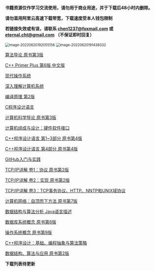 **书籍资源仅作学习交流使用，请勿用于商业用途，并于下载后48小时内删除。**

**请勿滥用阿里云高速下载带宽，下载速度受本人钱包限制**

**若链接失效或有误，请联系 chen1237@foxmail.com 或 eternal.cht@gmail.com （不保证即时回复）** 

<img src="https://nme-200t.oss-cn-hangzhou.aliyuncs.com/template/202206201920193.png" alt="image-20220620192055156" style="zoom:80%;" />

<img src="https://nme-200t.oss-cn-hangzhou.aliyuncs.com/template/202206201914403.png" alt="image-20220620191438332" style="zoom: 80%;" />

[算法导论 原书第3版](https://nme-file.oss-cn-hangzhou.aliyuncs.com/github/zstu-study/itbooks/%E7%AE%97%E6%B3%95%E5%AF%BC%E8%AE%BA%EF%BC%88%E5%8E%9F%E4%B9%A6%E7%AC%AC3%E7%89%88%EF%BC%89%20%28Thomas%20H.Cormen%2CCharles%20E.Leiserson%20etc.%29%20%28z-lib.org%29.pdf)

[C++ Primer Plus 第6版 中文版](https://nme-file.oss-cn-hangzhou.aliyuncs.com/github/zstu-study/itbooks/C%2B%2B%20Primer%20Plus%20%E7%AC%AC6%E7%89%88%20%E4%B8%AD%E6%96%87%E7%89%88%20%28Stephen%20Prata%29%20%28z-lib.org%29.pdf)

[现代操作系统](https://nme-file.oss-cn-hangzhou.aliyuncs.com/github/zstu-study/itbooks/%E7%8E%B0%E4%BB%A3%E6%93%8D%E4%BD%9C%E7%B3%BB%E7%BB%9F%20%28Andrew%20S.%20Tanenbaum%2C%20Herbert%20Bos%29%20%28z-lib.org%29.pdf)

[深入理解计算机系统](https://nme-file.oss-cn-hangzhou.aliyuncs.com/github/zstu-study/itbooks/%E6%B7%B1%E5%85%A5%E7%90%86%E8%A7%A3%E8%AE%A1%E7%AE%97%E6%9C%BA%E7%B3%BB%E7%BB%9F%20%28Randal%20E.%20Bryant%2C%20David%20R.%20O%E2%80%99Hallaron%29%20%28z-lib.org%29.pdf)

[编译原理 第2版](https://nme-file.oss-cn-hangzhou.aliyuncs.com/github/zstu-study/itbooks/%E7%BC%96%E8%AF%91%E5%8E%9F%E7%90%86%EF%BC%88%E7%AC%AC2%E7%89%88%EF%BC%89%20%28%20etc.%29%20%28z-lib.org%29.pdf)

[C程序设计语言](https://nme-file.oss-cn-hangzhou.aliyuncs.com/github/zstu-study/itbooks/C%E7%A8%8B%E5%BA%8F%E8%AE%BE%E8%AE%A1%E8%AF%AD%E8%A8%80%20%28Kernighan%2C%20Ritchie%29%20%28z-lib.org%29.pdf)

[计算机科学导论 原书第3版](https://nme-file.oss-cn-hangzhou.aliyuncs.com/github/zstu-study/itbooks/%E8%AE%A1%E7%AE%97%E6%9C%BA%E7%A7%91%E5%AD%A6%E5%AF%BC%E8%AE%BA%20-%20%E5%8E%9F%E4%B9%A6%E7%AC%AC3%E7%89%88%20%28%E8%B4%9D%E8%B5%AB%E9%B2%81%E5%85%B9%C2%B7%E4%BD%9B%E7%BD%97%E8%B5%9E%29%20%28z-lib.org%29.pdf)

[计算机组成与设计：硬件软件接口](https://nme-file.oss-cn-hangzhou.aliyuncs.com/github/zstu-study/itbooks/%E8%AE%A1%E7%AE%97%E6%9C%BA%E7%BB%84%E6%88%90%E4%B8%8E%E8%AE%BE%E8%AE%A1%EF%BC%9A%E7%A1%AC%E4%BB%B6%E8%BD%AF%E4%BB%B6%E6%8E%A5%E5%8F%A3%20%28David%20A.%20Patterson%2C%20John%20L.%20Hennessy%29%20%28z-lib.org%29.pdf)

[C++程序设计语言 第1~3部分 原书第4版](https://nme-file.oss-cn-hangzhou.aliyuncs.com/github/zstu-study/itbooks/C%2B%2B%E7%A8%8B%E5%BA%8F%E8%AE%BE%E8%AE%A1%E8%AF%AD%E8%A8%80.%E7%AC%AC1%EF%BD%9E3%E9%83%A8%E5%88%86.%E5%8E%9F%E4%B9%A6%E7%AC%AC4%E7%89%88%20%28Bjarne%20Stroustrup%29%20%28z-lib.org%29.pdf)

[C++程序设计语言 第4部分 原书第4版](https://nme-file.oss-cn-hangzhou.aliyuncs.com/github/zstu-study/itbooks/C%2B%2B%20%E7%A8%8B%E5%BA%8F%E8%AE%BE%E8%AE%A1%E8%AF%AD%E8%A8%80%EF%BC%9A%E7%AC%AC4%E9%83%A8%E5%88%86%20%E6%A0%87%E5%87%86%E5%BA%93%EF%BC%88%E5%8E%9F%E4%B9%A6%E7%AC%AC4%E7%89%88%20%28Bjarne%20Stroustrup%29%20%28z-lib.org%29.pdf)

[GitHub入门与实践](https://nme-file.oss-cn-hangzhou.aliyuncs.com/github/zstu-study/itbooks/GitHub%E5%85%A5%E9%97%A8%E4%B8%8E%E5%AE%9E%E8%B7%B5%20%28%E5%A4%A7%E5%A1%9A%E5%BC%98%E8%AE%B0%29%20%28z-lib.org%29.pdf)

[TCP/IP详解 卷1：协议 原书第2版](https://nme-file.oss-cn-hangzhou.aliyuncs.com/github/zstu-study/itbooks/TCPIP%E8%AF%A6%E8%A7%A3%20%E5%8D%B71%EF%BC%9A%E5%8D%8F%E8%AE%AE%EF%BC%88%E5%8E%9F%E4%B9%A6%E7%AC%AC2%E7%89%88%EF%BC%89%20%28%E5%87%AF%E6%96%87.R.%E7%A6%8F%E5%B0%94%2CW.%E7%90%86%E6%9F%A5%E5%BE%B7.%E5%8F%B2%E8%92%82%E6%96%87%E6%96%AF%29%20%28z-lib.org%29.pdf)

[TCP/IP详解 卷2：实现 原书第2版](https://nme-file.oss-cn-hangzhou.aliyuncs.com/github/zstu-study/itbooks/TCPIP%E8%AF%A6%E8%A7%A3%20%E5%8D%B72%EF%BC%9A%E5%AE%9E%E7%8E%B0%EF%BC%88%E5%8E%9F%E4%B9%A6%E7%AC%AC2%E7%89%88%EF%BC%89%20%28Kevin%20R.%20Fall%20W.%20Richard%20Stevens%29%20%28z-lib.org%29.pdf)

[TCP/IP详解 卷3：TCP事务协议、HTTP、NNTP和UNIX域协议](https://nme-file.oss-cn-hangzhou.aliyuncs.com/github/zstu-study/itbooks/tcpip%E8%AF%A6%E8%A7%A3%20%E5%8D%B73%EF%BC%9Atcp%E4%BA%8B%E5%8A%A1%E5%8D%8F%E8%AE%AE%E3%80%81http%E3%80%81nntp%E5%92%8Cunix%E5%9F%9F%E5%8D%8F%E8%AE%AE%20%28W.%20%E7%90%86%E6%9F%A5%E5%BE%B7%C2%B7%E5%8F%B2%E8%92%82%E6%96%87%E6%96%AF%29%20%28z-lib.org%29.pdf)

[计算机网络：自顶而下方法 原书第7版](https://nme-file.oss-cn-hangzhou.aliyuncs.com/github/zstu-study/itbooks/%E8%AE%A1%E7%AE%97%E6%9C%BA%E7%BD%91%E7%BB%9C%EF%BC%88%E5%8E%9F%E4%B9%A6%E7%AC%AC7%E7%89%88%EF%BC%89%20%E8%87%AA%E9%A1%B6%E5%90%91%E4%B8%8B%E6%96%B9%E6%B3%95%20%28James%20F.%20Kurose%20Keith%20W.%20Ross%29%20%28z-lib.org%29.pdf)

[数据结构与算法分析 Java语言描述](https://nme-file.oss-cn-hangzhou.aliyuncs.com/github/zstu-study/itbooks/%E6%95%B0%E6%8D%AE%E7%BB%93%E6%9E%84%E4%B8%8E%E7%AE%97%E6%B3%95%E5%88%86%E6%9E%90%20Java%E8%AF%AD%E8%A8%80%E6%8F%8F%E8%BF%B0%3DData%20Structures%20and%20Algorithm%20Analysis%20in%20Java%20%28%E9%9F%A6%E6%96%AF%20%28Mark%20Allen%20Weiss%29%2C%E5%86%AF%E8%88%9C%E7%8E%BA%29%20%28z-lib.org%29.pdf)

[数据库系统概念 原书第6版](https://nme-file.oss-cn-hangzhou.aliyuncs.com/github/zstu-study/itbooks/%E6%95%B0%E6%8D%AE%E5%BA%93%E7%B3%BB%E7%BB%9F%E6%A6%82%E5%BF%B5%20%EF%BC%88%E5%8E%9F%E4%B9%A6%E7%AC%AC6%E7%89%88%EF%BC%89%20%28%20etc.%29%20%28z-lib.org%29.pdf)

[操作系统概念 原书第9版](https://nme-file.oss-cn-hangzhou.aliyuncs.com/github/zstu-study/itbooks/%E6%93%8D%E4%BD%9C%E7%B3%BB%E7%BB%9F%E6%A6%82%E5%BF%B5%EF%BC%88%E5%8E%9F%E4%B9%A6%E7%AC%AC9%E7%89%88%EF%BC%89%20%28%20etc.%29%20%28z-lib.org%29.pdf)

[C++程序设计：基础、编程抽象与算法策略](https://nme-file.oss-cn-hangzhou.aliyuncs.com/github/zstu-study/itbooks/C%2B%2B%E7%A8%8B%E5%BA%8F%E8%AE%BE%E8%AE%A1%20%E5%9F%BA%E7%A1%80%E3%80%81%E7%BC%96%E7%A8%8B%E6%8A%BD%E8%B1%A1%E4%B8%8E%E7%AE%97%E6%B3%95%E7%AD%96%E7%95%A5%20%28Eric%20S.%20Roberts%29%20%28z-lib.org%29.pdf)

[数据结构、算法与应用 原书第2版](https://nme-file.oss-cn-hangzhou.aliyuncs.com/github/zstu-study/itbooks/%E6%95%B0%E6%8D%AE%E7%BB%93%E6%9E%84%E3%80%81%E7%AE%97%E6%B3%95%E4%B8%8E%E5%BA%94%E7%94%A8%EF%BC%88%E5%8E%9F%E4%B9%A6%E7%AC%AC2%E7%89%88%EF%BC%89%20C%2B%2B%E8%AF%AD%E8%A8%80%E6%8F%8F%E8%BF%B0%20%28Sartaj%20Sahni%29%20%28z-lib.org%29.pdf)



**下载列表待更新**
